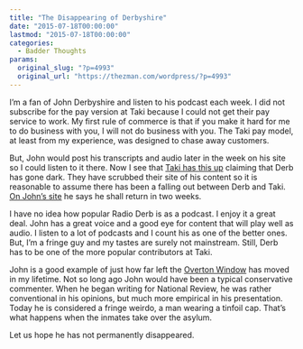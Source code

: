 ```yaml
---
title: "The Disappearing of Derbyshire"
date: "2015-07-18T00:00:00"
lastmod: "2015-07-18T00:00:00"
categories:
  - Badder Thoughts
params:
  original_slug: "?p=4993"
  original_url: "https://thezman.com/wordpress/?p=4993"
---
```


I’m a fan of John Derbyshire and listen to his podcast each week. I did
not subscribe for the pay version at Taki because I could not get their
pay service to work. My first rule of commerce is that if you make it
hard for me to do business with you, I will not do business with you.
The Taki pay model, at least from my experience, was designed to chase
away customers.

But, John would post his transcripts and audio later in the week on his
site so I could listen to it there. Now I see that
<a href="http://takimag.com/article/adios_radio_derb#axzz3gG3ThM9H"
rel="noopener" target="_blank">Taki has this up</a> claiming that Derb
has gone dark. They have scrubbed their site of his content so it is
reasonable to assume there has been a falling out between Derb and Taki.
<a href="http://www.johnderbyshire.com" rel="noopener"
target="_blank">On John’s site</a> he says he shall return in two weeks.

I have no idea how popular Radio Derb is as a podcast. I enjoy it a
great deal. John has a great voice and a good eye for content that will
play well as audio. I listen to a lot of podcasts and I count his as one
of the better ones. But, I’m a fringe guy and my tastes are surely not
mainstream. Still, Derb has to be one of the more popular contributors
at Taki.

John is a good example of just how far left the
<a href="https://en.wikipedia.org/wiki/Overton_window" rel="noopener"
target="_blank">Overton Window</a> has moved in my lifetime. Not so long
ago John would have been a typical conservative commenter. When he began
writing for National Review, he was rather conventional in his opinions,
but much more empirical in his presentation. Today he is considered a
fringe weirdo, a man wearing a tinfoil cap. That’s what happens when the
inmates take over the asylum.

Let us hope he has not permanently disappeared.
